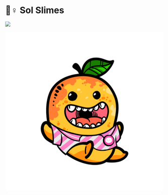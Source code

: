 # 🧙♀ Sol Slimes

![](<../../.gitbook/assets/Untitled design (3).png>)



![](<../../.gitbook/assets/image (13).png>)
